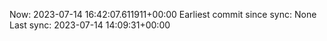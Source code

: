 Now: 2023-07-14 16:42:07.611911+00:00 Earliest commit since sync: None Last sync: 2023-07-14 14:09:31+00:00
